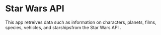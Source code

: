 # Star Wars API
 This app retreives data such as information on characters, planets, films, species, vehicles, and starshipsfrom the Star Wars API .
